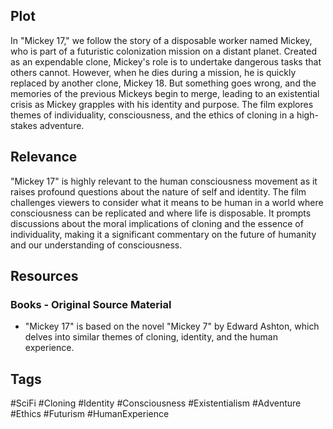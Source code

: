 ## Plot
In "Mickey 17," we follow the story of a disposable worker named Mickey, who is part of a futuristic colonization mission on a distant planet. Created as an expendable clone, Mickey's role is to undertake dangerous tasks that others cannot. However, when he dies during a mission, he is quickly replaced by another clone, Mickey 18. But something goes wrong, and the memories of the previous Mickeys begin to merge, leading to an existential crisis as Mickey grapples with his identity and purpose. The film explores themes of individuality, consciousness, and the ethics of cloning in a high-stakes adventure.

## Relevance
"Mickey 17" is highly relevant to the human consciousness movement as it raises profound questions about the nature of self and identity. The film challenges viewers to consider what it means to be human in a world where consciousness can be replicated and where life is disposable. It prompts discussions about the moral implications of cloning and the essence of individuality, making it a significant commentary on the future of humanity and our understanding of consciousness.

## Resources

### Books - Original Source Material 
- "Mickey 17" is based on the novel "Mickey 7" by Edward Ashton, which delves into similar themes of cloning, identity, and the human experience.

## Tags 
#SciFi #Cloning #Identity #Consciousness #Existentialism #Adventure #Ethics #Futurism #HumanExperience
